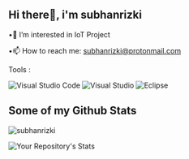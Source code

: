 ## Hi there👋, i'm subhanrizki
<p align='left'>•👀 I’m interested in IoT Project
 
 •📫 How to reach me: subhanrizki@protonmail.com</p>
 Tools :
 
![Visual Studio Code](https://img.shields.io/badge/Visual%20Studio%20Code-0078d7.svg?style=for-the-badge&logo=visual-studio-code&logoColor=white)
![Visual Studio](https://img.shields.io/badge/Visual%20Studio-5C2D91.svg?style=for-the-badge&logo=visual-studio&logoColor=white)
![Eclipse](https://img.shields.io/badge/Eclipse-FE7A16.svg?style=for-the-badge&logo=Eclipse&logoColor=white)

## Some of my Github Stats
<p align=left> <img src=https://komarev.com/ghpvc/?username=subhanrizki alt=subhanrizki /> </p>


![Your Repository's Stats](https://github-readme-stats.vercel.app/api/top-langs/?username=subhanrizki&theme=blue-green)
